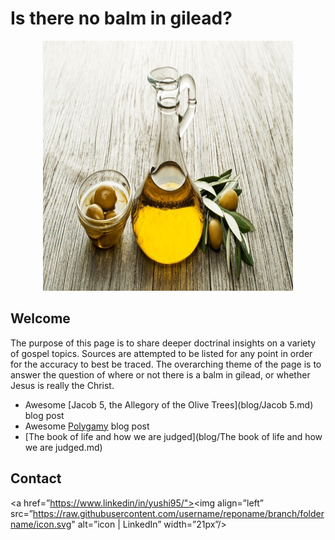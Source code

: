# Is there no balm in gilead?

<p class="aligncenter">
    <img src="blog/gilead.jpg" alt="centered image" width="400" height="400"/>
</p>

<style>
.aligncenter {
    text-align: center;
}
</style>

## Welcome
The purpose of this page is to share deeper doctrinal insights on a variety of gospel topics. Sources are attempted to be listed for any point in order for the accuracy to best be traced. The overarching theme of the page is to answer the question of where or not there is a balm in gilead, or whether Jesus is really the Christ.

 - Awesome [Jacob 5, the Allegory of the Olive Trees](blog/Jacob 5.md) blog post
 - Awesome [Polygamy](blog/Polygamy.md) blog post 
 - [The book of life and how we are judged](blog/The book of life and how we are judged.md)



## Contact

<a href=”https://www.linkedin/in/yushi95/"><img align=”left” src=”https://raw.githubusercontent.com/username/reponame/branch/foldername/icon.svg" alt=”icon | LinkedIn” width=”21px”/></a>
<!-- 
## Who's Porter Moody??
I'm Porter and I love linear algebra. I think it is the framework for the universe. It has powerful applications in many fields including physics, statitics, chemistry, database architecture, computer science, differential equations. If you want to read more take a gander at this <a href="article/" target="_blank">linear algebra is in all things article</a> -->

<!-- If you want to know more, take a look at <a href="resume/" target="_blank">my resume</a> -->

<!-- # Other Cool Stuff -->
<!--  - Once I had an idea to make a [Facebook Marketplace Project](Facebook Marketplace Project/README.md) -->

<!--  - I'm always plugging <a href="https://open.spotify.com/artist/5cPd79HlwskcQGkXXSpgQA?si=xbSpWU33S1yRsxYCHSzEHw" target="_blank">my music</a> -->





<!-- ### Footer

Last updated: December 2020 -->
